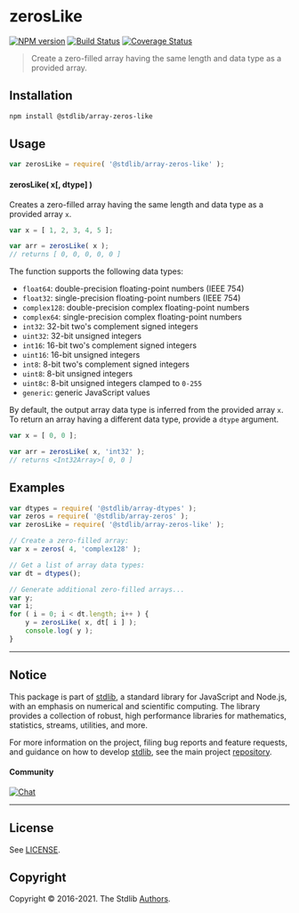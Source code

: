 <!--

@license Apache-2.0

Copyright (c) 2022 The Stdlib Authors.

Licensed under the Apache License, Version 2.0 (the "License");
you may not use this file except in compliance with the License.
You may obtain a copy of the License at

   http://www.apache.org/licenses/LICENSE-2.0

Unless required by applicable law or agreed to in writing, software
distributed under the License is distributed on an "AS IS" BASIS,
WITHOUT WARRANTIES OR CONDITIONS OF ANY KIND, either express or implied.
See the License for the specific language governing permissions and
limitations under the License.

-->

# zerosLike

[![NPM version][npm-image]][npm-url] [![Build Status][test-image]][test-url] [![Coverage Status][coverage-image]][coverage-url] <!-- [![dependencies][dependencies-image]][dependencies-url] -->

> Create a zero-filled array having the same length and data type as a provided array.

<!-- Section to include introductory text. Make sure to keep an empty line after the intro `section` element and another before the `/section` close. -->

<section class="intro">

</section>

<!-- /.intro -->

<!-- Package usage documentation. -->

<section class="installation">

## Installation

```bash
npm install @stdlib/array-zeros-like
```

</section>

<section class="usage">

## Usage

```javascript
var zerosLike = require( '@stdlib/array-zeros-like' );
```

#### zerosLike( x\[, dtype] )

Creates a zero-filled array having the same length and data type as a provided array `x`.

```javascript
var x = [ 1, 2, 3, 4, 5 ];

var arr = zerosLike( x );
// returns [ 0, 0, 0, 0, 0 ]
```

The function supports the following data types:

-   `float64`: double-precision floating-point numbers (IEEE 754)
-   `float32`: single-precision floating-point numbers (IEEE 754)
-   `complex128`: double-precision complex floating-point numbers
-   `complex64`: single-precision complex floating-point numbers
-   `int32`: 32-bit two's complement signed integers
-   `uint32`: 32-bit unsigned integers
-   `int16`: 16-bit two's complement signed integers
-   `uint16`: 16-bit unsigned integers
-   `int8`: 8-bit two's complement signed integers
-   `uint8`: 8-bit unsigned integers
-   `uint8c`: 8-bit unsigned integers clamped to `0-255`
-   `generic`: generic JavaScript values

By default, the output array data type is inferred from the provided array `x`. To return an array having a different data type, provide a `dtype` argument.

```javascript
var x = [ 0, 0 ];

var arr = zerosLike( x, 'int32' );
// returns <Int32Array>[ 0, 0 ]
```

</section>

<!-- /.usage -->

<!-- Package usage notes. Make sure to keep an empty line after the `section` element and another before the `/section` close. -->

<section class="notes">

</section>

<!-- /.notes -->

<!-- Package usage examples. -->

<section class="examples">

## Examples

<!-- eslint no-undef: "error" -->

```javascript
var dtypes = require( '@stdlib/array-dtypes' );
var zeros = require( '@stdlib/array-zeros' );
var zerosLike = require( '@stdlib/array-zeros-like' );

// Create a zero-filled array:
var x = zeros( 4, 'complex128' );

// Get a list of array data types:
var dt = dtypes();

// Generate additional zero-filled arrays...
var y;
var i;
for ( i = 0; i < dt.length; i++ ) {
    y = zerosLike( x, dt[ i ] );
    console.log( y );
}
```

</section>

<!-- /.examples -->

<!-- Section to include cited references. If references are included, add a horizontal rule *before* the section. Make sure to keep an empty line after the `section` element and another before the `/section` close. -->

<section class="references">

</section>

<!-- /.references -->

<!-- Section for related `stdlib` packages. Do not manually edit this section, as it is automatically populated. -->

<section class="related">

</section>

<!-- /.related -->

<!-- Section for all links. Make sure to keep an empty line after the `section` element and another before the `/section` close. -->


<section class="main-repo" >

* * *

## Notice

This package is part of [stdlib][stdlib], a standard library for JavaScript and Node.js, with an emphasis on numerical and scientific computing. The library provides a collection of robust, high performance libraries for mathematics, statistics, streams, utilities, and more.

For more information on the project, filing bug reports and feature requests, and guidance on how to develop [stdlib][stdlib], see the main project [repository][stdlib].

#### Community

[![Chat][chat-image]][chat-url]

---

## License

See [LICENSE][stdlib-license].


## Copyright

Copyright &copy; 2016-2021. The Stdlib [Authors][stdlib-authors].

</section>

<!-- /.stdlib -->

<!-- Section for all links. Make sure to keep an empty line after the `section` element and another before the `/section` close. -->

<section class="links">

[npm-image]: http://img.shields.io/npm/v/@stdlib/array-zeros-like.svg
[npm-url]: https://npmjs.org/package/@stdlib/array-zeros-like

[test-image]: https://github.com/stdlib-js/array-zeros-like/actions/workflows/test.yml/badge.svg
[test-url]: https://github.com/stdlib-js/array-zeros-like/actions/workflows/test.yml

[coverage-image]: https://img.shields.io/codecov/c/github/stdlib-js/array-zeros-like/main.svg
[coverage-url]: https://codecov.io/github/stdlib-js/array-zeros-like?branch=main

<!--

[dependencies-image]: https://img.shields.io/david/stdlib-js/array-zeros-like.svg
[dependencies-url]: https://david-dm.org/stdlib-js/array-zeros-like/main

-->

[chat-image]: https://img.shields.io/gitter/room/stdlib-js/stdlib.svg
[chat-url]: https://gitter.im/stdlib-js/stdlib/

[stdlib]: https://github.com/stdlib-js/stdlib

[stdlib-authors]: https://github.com/stdlib-js/stdlib/graphs/contributors

[stdlib-license]: https://raw.githubusercontent.com/stdlib-js/array-zeros-like/main/LICENSE

</section>

<!-- /.links -->
